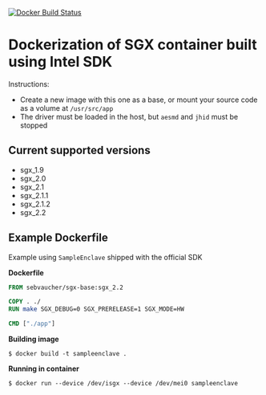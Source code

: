 [![Docker Build Status](https://img.shields.io/docker/build/sebvaucher/sgx-base.svg)](https://hub.docker.com/r/sebvaucher/sgx-base/)

# Dockerization of SGX container built using Intel SDK

Instructions:
* Create a new image with this one as a base, or mount your source code as a volume at `/usr/src/app`
* The driver must be loaded in the host, but `aesmd` and `jhid` must be stopped

## Current supported versions

* sgx_1.9
* sgx_2.0
* sgx_2.1
* sgx_2.1.1
* sgx_2.1.2
* sgx_2.2

## Example Dockerfile

Example using `SampleEnclave` shipped with the official SDK

**Dockerfile**

```Dockerfile
FROM sebvaucher/sgx-base:sgx_2.2

COPY . ./
RUN make SGX_DEBUG=0 SGX_PRERELEASE=1 SGX_MODE=HW

CMD ["./app"]
```

**Building image**

```shell
$ docker build -t sampleenclave .
```

**Running in container**

```shell
$ docker run --device /dev/isgx --device /dev/mei0 sampleenclave
```
